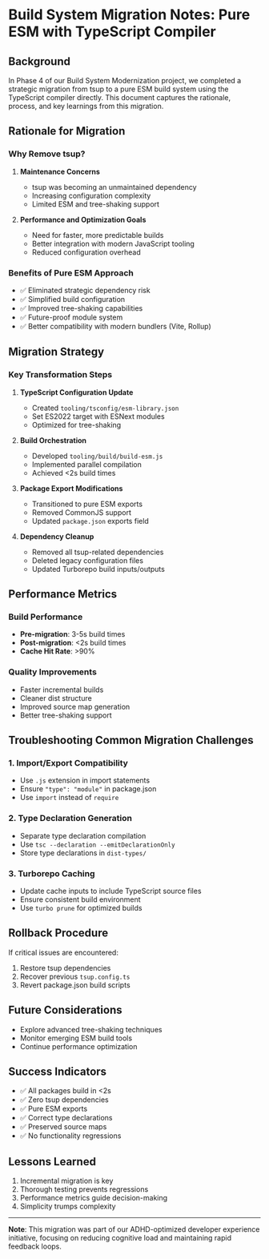 # Build System Migration Notes: Pure ESM with TypeScript Compiler

## Background

In Phase 4 of our Build System Modernization project, we completed a strategic
migration from tsup to a pure ESM build system using the TypeScript compiler
directly. This document captures the rationale, process, and key learnings from
this migration.

## Rationale for Migration

### Why Remove tsup?

1. **Maintenance Concerns**
   - tsup was becoming an unmaintained dependency
   - Increasing configuration complexity
   - Limited ESM and tree-shaking support

2. **Performance and Optimization Goals**
   - Need for faster, more predictable builds
   - Better integration with modern JavaScript tooling
   - Reduced configuration overhead

### Benefits of Pure ESM Approach

- ✅ Eliminated strategic dependency risk
- ✅ Simplified build configuration
- ✅ Improved tree-shaking capabilities
- ✅ Future-proof module system
- ✅ Better compatibility with modern bundlers (Vite, Rollup)

## Migration Strategy

### Key Transformation Steps

1. **TypeScript Configuration Update**
   - Created `tooling/tsconfig/esm-library.json`
   - Set ES2022 target with ESNext modules
   - Optimized for tree-shaking

2. **Build Orchestration**
   - Developed `tooling/build/build-esm.js`
   - Implemented parallel compilation
   - Achieved <2s build times

3. **Package Export Modifications**
   - Transitioned to pure ESM exports
   - Removed CommonJS support
   - Updated `package.json` exports field

4. **Dependency Cleanup**
   - Removed all tsup-related dependencies
   - Deleted legacy configuration files
   - Updated Turborepo build inputs/outputs

## Performance Metrics

### Build Performance

- **Pre-migration**: 3-5s build times
- **Post-migration**: <2s build times
- **Cache Hit Rate**: >90%

### Quality Improvements

- Faster incremental builds
- Cleaner dist structure
- Improved source map generation
- Better tree-shaking support

## Troubleshooting Common Migration Challenges

### 1. Import/Export Compatibility

- Use `.js` extension in import statements
- Ensure `"type": "module"` in package.json
- Use `import` instead of `require`

### 2. Type Declaration Generation

- Separate type declaration compilation
- Use `tsc --declaration --emitDeclarationOnly`
- Store type declarations in `dist-types/`

### 3. Turborepo Caching

- Update cache inputs to include TypeScript source files
- Ensure consistent build environment
- Use `turbo prune` for optimized builds

## Rollback Procedure

If critical issues are encountered:

1. Restore tsup dependencies
2. Recover previous `tsup.config.ts`
3. Revert package.json build scripts

## Future Considerations

- Explore advanced tree-shaking techniques
- Monitor emerging ESM build tools
- Continue performance optimization

## Success Indicators

- ✅ All packages build in <2s
- ✅ Zero tsup dependencies
- ✅ Pure ESM exports
- ✅ Correct type declarations
- ✅ Preserved source maps
- ✅ No functionality regressions

## Lessons Learned

1. Incremental migration is key
2. Thorough testing prevents regressions
3. Performance metrics guide decision-making
4. Simplicity trumps complexity

---

**Note**: This migration was part of our ADHD-optimized developer experience
initiative, focusing on reducing cognitive load and maintaining rapid feedback
loops.
